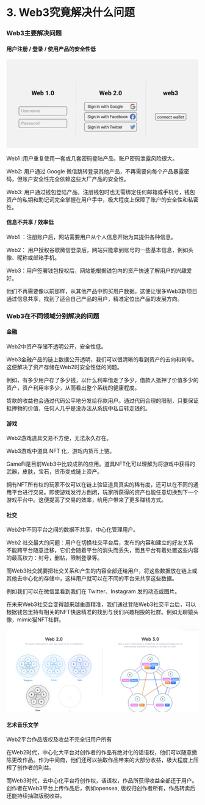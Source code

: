 # 3. Web3究竟解决什么问题

### Web3主要解决问题

#### 用户注册 / 登录 / 使用产品的安全性低

![PNG](images/注册登陆方式的变化.png)

Web1 :用户重复使用一套或几套密码登陆产品，账户密码泄露风险很大。

Web2: 用户通过 Google 微信跳转登录其他产品，不再需要向每个产品暴露密码，但账户安全性完全依赖这些大厂产品的安全性。

Web3: 用户通过钱包登陆产品，注册钱包时也无需绑定任何邮箱或手机号，钱包资产的私钥和助记词完全掌握在用户手中，极大程度上保障了账户的安全性和私密性。

#### 信息不共享 / 效率低

Web1 ：注册账户后，网站需要用户从个人信息开始为其提供各种信息。

Web2： 用户授权谷歌微信登录后，网站只能拿到账号的一些基本信息，例如头像、昵称或邮箱手机。

Web3：用户签署钱包授权后，网站能根据钱包内的资产快速了解用户的兴趣爱好。

他们不再需要像以前那样，从其他产品中购买用户数据。这便让很多Web3新项目通过信息共享，找到了适合自己产品的用户，精准定位出产品的发展方向。

### Web3在不同领域分别解决的问题

#### 金融

Web2中资产存储不透明公开，安全性低。

Web3金融产品的链上数据公开透明，我们可以很清晰的看到资产的去向和利率。这便解决了资产存储在Web2时安全性低的问题。

例如，有多少用户存了多少钱，以什么利率借走了多少，借款人抵押了价值多少的资产，资产利用率多少，从而看出整个系统的健康程度。

贷款的收益也会通过代码公平地分发给存款用户。通过代码合理的限制，只要保证抵押物的价值，任何人几乎是没办法从系统中私自转走钱的。

#### 游戏

Web2游戏道具交易不方便，无法永久存在。

Web3游戏中道具 NFT 化，游戏内货币上链。

GameFi是目前Web3中比较成熟的应用。道具NFT化可以理解为将游戏中获得的武器，皮肤，宝石，货币变成链上资产。

拥有NFT所有权的玩家不仅可以在链上验证道具真实的稀有度，还可以在不同的通用平台进行交易。即使游戏发行方倒闭，玩家所获得的资产也能任意切换到下一个游戏平台中。这便提高了交易的效率，给用户带来了更多赚钱方式。&#x20;

#### 社交

Web2中不同平台之间的数据不共享，中心化管理用户。

Web2 社交最大的问题：用户在切换社交平台后，发布的内容和建立的好友关系不能跨平台随意迁移，它们会随着平台的消失而丢失，而且平台有着处置这些内容的最高权力：封号，删帖，限制登录等。

而Web3社交就要把社交关系和产生的内容全部还给用户，将这些数据放在链上或其他去中心化的存储中，这样用户就可以在不同的平台来共享这些数据。

例如我们可以在微信里看到我们在 Twitter、Instagram 发的动态或图片。

在未来Web3社交会变得越来越垂直精准，我们通过登陆Web3社交平台后，可以根据钱包里持有相关的NFT快速精准的找到与我们兴趣相投的社群。例如无聊猿头像，mimic猫NFT社群。

![PNG](images/社交平台区别.png)

#### 艺术音乐文学

Web2平台作品版权及收益不完全归用户所有

在Web2时代，中心化大平台对创作者的作品有绝对化的话语权，他们可以随意撤除更改作品。作为中间商，他们还可以抽取作品带来的大部分收益，极大程度上压榨了创作者的利益。

而Web3时代，去中心化平台将创作权，话语权，作品所获得收益全部还于用户。创作者在Web3平台上传作品后，例如opensea, 版权归创作者所有，作品转卖后还能持续抽取版税收益。
